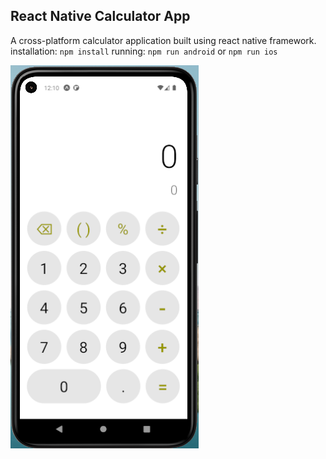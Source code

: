## React Native Calculator App

A cross-platform calculator application built using react native framework. <br/>
installation: `npm install`
running: `npm run android` or `npm run ios`

![Demo](./assets/appdemo.png)

